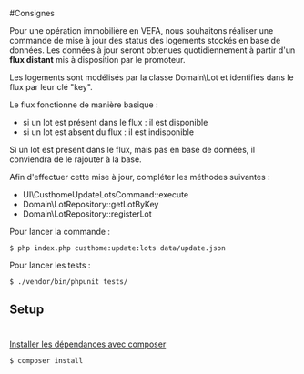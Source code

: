 #Consignes

Pour une opération immobilière en VEFA, nous souhaitons réaliser une commande de mise à jour des status des logements stockés en base de données.
Les données à jour seront obtenues quotidiennement à partir d'un **flux distant** mis à disposition par le promoteur.

Les logements sont modélisés par la classe Domain\Lot et identifiés dans le flux par leur clé "key".

Le flux fonctionne de manière basique :
- si un lot est présent dans le flux : il est disponible
- si un lot est absent du flux : il est indisponible

Si un lot est présent dans le flux, mais pas en base de données, il conviendra de le rajouter à la base.

Afin d'effectuer cette mise à jour, compléter les méthodes suivantes :
- UI\CusthomeUpdateLotsCommand::execute
- Domain\LotRepository::getLotByKey
- Domain\LotRepository::registerLot

Pour lancer la commande :
```console
$ php index.php custhome:update:lots data/update.json
```

Pour lancer les tests :
```console
$ ./vendor/bin/phpunit tests/
```

## Setup
#
[Installer les dépendances avec composer](https://getcomposer.org/)
```console
$ composer install
```